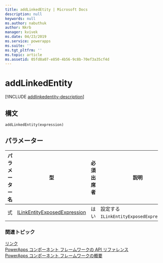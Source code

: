 ```yaml
---
title: addLinkedEtity | Microsoft Docs
description: null
keywords: null
ms.author: nabuthuk
author: Nkrb
manager: kvivek
ms.date: 04/23/2019
ms.service: powerapps
ms.suite: ''
ms.tgt_pltfrm: ''
ms.topic: article
ms.assetid: 05fd8a07-e850-4b56-9c8b-70ef3a35cf4d
---
```


# <a name="addlinkedentity"></a>addLinkedEntity

[!INCLUDE [addlinkedentity-description](includes/addlinkedentity-description.md)]

## <a name="syntax"></a>構文

`addLinkedEntity(expression)`

## <a name="parameters"></a>パラメーター

| パラメーター名|型|必須出席者|説明|
| ------------- |----|--------|-----------|
|式|[ILinkEntityExposedExpression](../ilinkentityexposedexpression.md)|はい|設定する `ILinkEntityExposedExpression`。|

### <a name="related-topics"></a>関連トピック

[リンク](../linking.md)<br/>
[PowerApps コンポーネント フレームワークの API リファレンス](../../reference/index.md)<br/>
[PowerApps コンポーネント フレームワークの概要](../../overview.md)